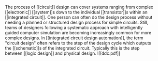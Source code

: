 The process of [[circuit]] design can cover systems ranging from complex [[electronic]] [[system]]s down to the individual [[transistor]]s within an [[integrated circuit]]. One person can often do the design process without needing a planned or structured design process for simple circuits. Still, teams of designers following a systematic approach with intelligently guided computer simulation are becoming increasingly common for more complex designs. In [[integrated circuit design automation]], the term "circuit design" often refers to the step of the design cycle which outputs the [[schematic]]s of the integrated circuit. Typically this is the step between [[logic design]] and physical design.
![[ddc.pdf]]